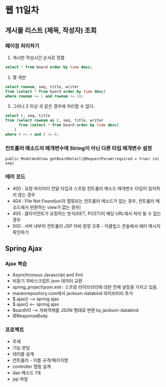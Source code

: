 # 웹 11일차

## 게시물 리스트 (제목, 작성자) 조회

### 페이징 처리하기

1. 게시판 작성시간 순서로 정렬

```sql
select * from board order by time desc;
```

2. 몇 개만 

```sql
select rownum, seq, title, writer
from (select * from board order by time desc)
where rownum >= 1 and rownum <= 10;
```

3. 그러나 2 이상 과 같은 경우에 처리할 수 없다.

```sql
select r, seq, title
from (select rownum as r, seq, title, writer
      from (select * from board order by time desc)
    )
where r >= 4 and r <= 6;
```

### 컨트롤러 메소드의 매개변수에 String이 아닌 다른 타입 매개변수 설정

`public ModelAndView getBoardDetail(@RequestParam(required = true) int seq)`

### 에러 코드

- 400 : 요청 파리미터 전달 타입과 스프링 컨트롤러 메소드 매개변수 타입이 일치하지 않는 경우
- 404 : File Not Found(url과 맵핑되는 컨트롤러 메소드가 없는 경우, 컨트롤러 메소드에서 반환하는 view가 없는 경우)
- 405 : 클라이언트가 요청하는 방식(GET, POST)이 해당 URL에서 처리 될 수 없는경우
- 500 : 서버 내부의 컨트롤러 JSP 자바 문장 오류 - 이클립스 콘솔에서 에러 메시지 확인하기

## Spring Ajax

### Ajax 복습

- Asynchronous Javascript and Xml
- 비동기 자바스크립트 json 데이터 교환
- spring_project\pom.xml : 스프링 라이브러리에 대한 전체 설정을 가지고 있음. 
- mavenrepository.com에서 jackson-databind 라이브러리 추가
- $.ajax() --> spring ajax
- $.ajax() <-- spring ajax
- BoardVO --> 자바객체를 JSON 형태로 변환 by jackson-databind
- @ResponseBody

### 프로젝트

- 주제
- 기능 분담
- 테이블 설계
- 컨트롤러 - 이름 규격/패키지명
- controller 맵핑 설계
- dao 메소드 1개
- jsp 파일
